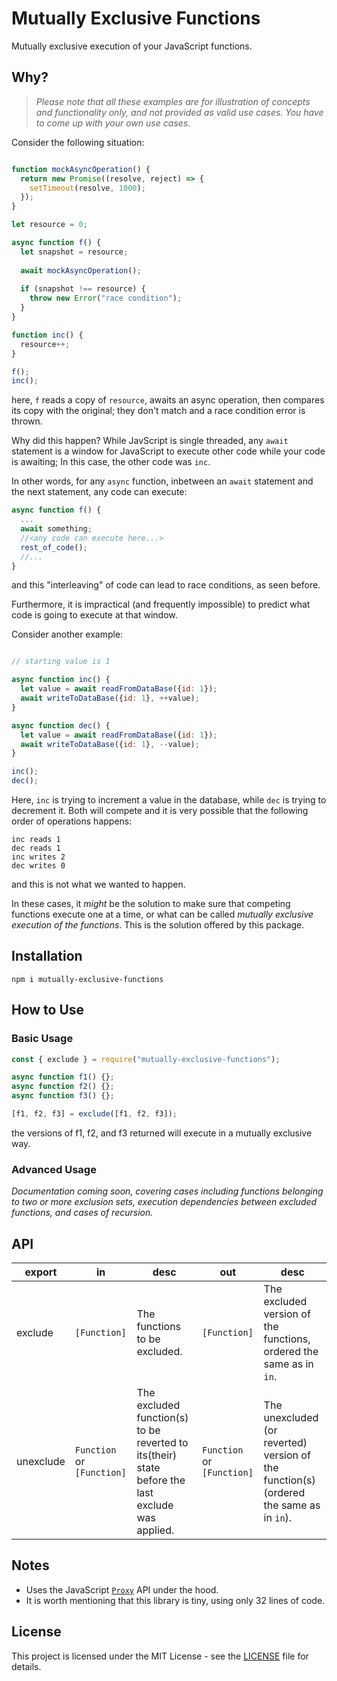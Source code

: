 # Mutually Exclusive Functions
Mutually exclusive execution of your JavaScript functions.

## Why?

>*Please note that all these examples are for illustration of concepts and functionality only, and not provided as valid use cases. You have to come up with your own use cases.*

Consider the following situation:

```js

function mockAsyncOperation() {
  return new Promise((resolve, reject) => {
    setTimeout(resolve, 1000);
  });
}

let resource = 0;

async function f() {
  let snapshot = resource;
  
  await mockAsyncOperation();
  
  if (snapshot !== resource) {
    throw new Error("race condition");
  }
}

function inc() {
  resource++;
}

f();
inc();
```

here, `f` reads a copy of `resource`, awaits an async operation, then compares its copy with the original; they don't match and a race condition error is thrown. 

Why did this happen? While JavScript is single threaded, any `await` statement is a window for JavaScript to execute other code while your code is awaiting; In this case, the other code was `inc`.

In other words, for any `async` function, inbetween an `await` statement and the next statement, any code can execute:

```js
async function f() {
  ...
  await something;
  //<any code can execute here...>
  rest_of_code();
  //...
}
```
and this "interleaving" of code can lead to race conditions, as seen before.

Furthermore, it is impractical (and frequently impossible) to predict what code is going to execute at that window.

Consider another example:

```js

// starting value is 1

async function inc() {
  let value = await readFromDataBase({id: 1}); 
  await writeToDataBase({id: 1}, ++value);
}

async function dec() {
  let value = await readFromDataBase({id: 1});
  await writeToDataBase({id: 1}, --value);
}

inc();
dec();
```
Here, `inc` is trying to increment a value in the database, while `dec` is trying to decrement it. Both will compete and it is very possible that the following order of operations happens:

```
inc reads 1
dec reads 1
inc writes 2
dec writes 0
```

and this is not what we wanted to happen.


In these cases, it *might* be the solution to make sure that competing functions execute one at a time, or what can be called *mutually exclusive execution of the functions*. This is the solution offered by this package.



## Installation

```
npm i mutually-exclusive-functions
```

## How to Use

### Basic Usage

```js
const { exclude } = require("mutually-exclusive-functions");

async function f1() {};
async function f2() {};
async function f3() {};

[f1, f2, f3] = exclude([f1, f2, f3]);
```
the versions of f1, f2, and f3 returned will execute in a mutually exclusive way.

### Advanced Usage

*Documentation coming soon, covering cases including functions belonging to two or more exclusion sets, execution dependencies between excluded functions, and cases of recursion.*

## API

| export | in | desc | out | desc |
|-|-|-|-|-|
| exclude | `[Function]` | The functions to be excluded. | `[Function]` | The excluded version of the functions, ordered the same as in `in`.
| unexclude | `Function` or `[Function]` | The excluded function(s) to be reverted to its(their) state before the last exclude was applied. | `Function` or `[Function]` | The unexcluded (or reverted) version of the function(s) (ordered the same as in `in`).


## Notes

* Uses the JavaScript [`Proxy`](https://developer.mozilla.org/en-US/docs/Web/JavaScript/Reference/Global_Objects/Proxy) API under the hood.
* It is worth mentioning that this library is tiny, using only 32 lines of code.

## License

This project is licensed under the MIT License - see the [LICENSE](LICENSE) file for details.
